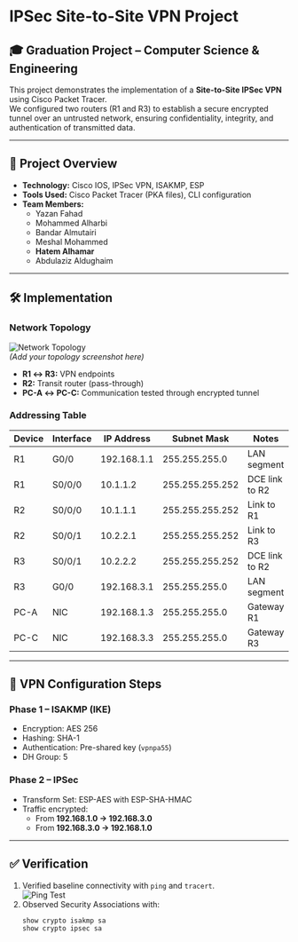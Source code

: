 # IPSec Site-to-Site VPN Project

## 🎓 Graduation Project – Computer Science & Engineering

This project demonstrates the implementation of a **Site-to-Site IPSec VPN** using Cisco Packet Tracer.  
We configured two routers (R1 and R3) to establish a secure encrypted tunnel over an untrusted network, ensuring confidentiality, integrity, and authentication of transmitted data.

---

## 📖 Project Overview
- **Technology:** Cisco IOS, IPSec VPN, ISAKMP, ESP  
- **Tools Used:** Cisco Packet Tracer (PKA files), CLI configuration  
- **Team Members:**  
  - Yazan Fahad  
  - Mohammed Alharbi  
  - Bandar Almutairi  
  - Meshal Mohammed  
  - **Hatem Alhamar**  
  - Abdulaziz Aldughaim  

---

## 🛠️ Implementation
### Network Topology
![Network Topology](docs/screenshots/topology.png)  
*(Add your topology screenshot here)*

- **R1 ↔ R3:** VPN endpoints  
- **R2:** Transit router (pass-through)  
- **PC-A ↔ PC-C:** Communication tested through encrypted tunnel  

### Addressing Table
| Device | Interface | IP Address      | Subnet Mask     | Notes          |
|--------|-----------|----------------|-----------------|----------------|
| R1     | G0/0      | 192.168.1.1    | 255.255.255.0   | LAN segment    |
| R1     | S0/0/0    | 10.1.1.2       | 255.255.255.252 | DCE link to R2 |
| R2     | S0/0/0    | 10.1.1.1       | 255.255.255.252 | Link to R1     |
| R2     | S0/0/1    | 10.2.2.1       | 255.255.255.252 | Link to R3     |
| R3     | S0/0/1    | 10.2.2.2       | 255.255.255.252 | DCE link to R2 |
| R3     | G0/0      | 192.168.3.1    | 255.255.255.0   | LAN segment    |
| PC-A   | NIC       | 192.168.1.3    | 255.255.255.0   | Gateway R1     |
| PC-C   | NIC       | 192.168.3.3    | 255.255.255.0   | Gateway R3     |

---

## 🔑 VPN Configuration Steps
### Phase 1 – ISAKMP (IKE)
- Encryption: AES 256  
- Hashing: SHA-1  
- Authentication: Pre-shared key (`vpnpa55`)  
- DH Group: 5  

### Phase 2 – IPSec
- Transform Set: ESP-AES with ESP-SHA-HMAC  
- Traffic encrypted:  
  - From **192.168.1.0 → 192.168.3.0**  
  - From **192.168.3.0 → 192.168.1.0**  

---

## ✅ Verification
1. Verified baseline connectivity with `ping` and `tracert`.  
   ![Ping Test](docs/screenshots/ping.png)  
2. Observed Security Associations with:  
   ```bash
   show crypto isakmp sa
   show crypto ipsec sa
